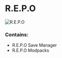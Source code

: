 # R.E.P.O

![R.E.P.O](https://img.shields.io/badge/status-active-brightgreen)

### Contains:

- R.E.P.O Save Manager
- R.E.P.O Modpacks
